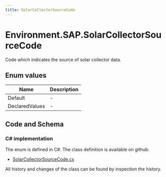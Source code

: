 ```yaml
---
title: SolarCollectorSourceCode
---
```


# Environment.SAP.SolarCollectorSourceCode

Code which indicates the source of solar collector data.

## Enum values

| Name            | Description                                                    |
|-----------------|----------------------------------------------------------------|
| Default |  -  |
| DeclaredValues |  -  |


## Code and Schema

### C# implementation

The enum is defined in C#. The class definition is available on github:

- [SolarCollectorSourceCode.cs](https://github.com/BHoM/SAP_Toolkit/blob/develop/SAP_oM/Enums/SolarCollectorSourceCode.cs)

All history and changes of the class can be found by inspection the history.
